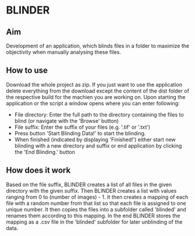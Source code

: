 # BLINDER

## Aim
Development of an application, which blinds files in a folder to maximize the objectivity when manually analysing these files.

## How to use
Download the whole project as zip. If you just want to use the application delete everything from the download except the content of the dist folder of the respective build for the machien you are working on.
Upon starting the application or the script a window opens where you can enter following:
- File directory: Enter the full path to the directory containing the files to blind (or navigate with the 'Browse' button)
- File suffix: Enter the suffix of your files (e.g. '.tif' or '.txt')
- Press button 'Start Blinding Data!' to start the blinding.
- When finished (indicated by displaying 'Finished!') either start new blinding with a new directory and suffix or end application by clicking the 'End Blinding.' button

## How does it work
Based on the file suffix, BLINDER creates a list of all files in the given directory with the given suffix. Then BLINDER creates a list with values ranging from 0 to (number of images) - 1. It then creates a mapping of each file with a random number from that list so that each file is assigned to one unique number. It then copies the files into a subfolder called 'blinded' and renames them according to this mapping. In the end BLINDER stores the mapping as a .csv file in the 'blinded' subfolder for later unblinding of the data.
